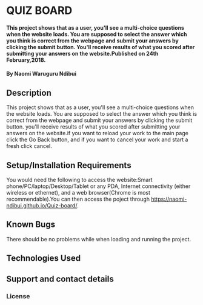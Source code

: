 # QUIZ BOARD
#### This project shows that as a user, you'll see a multi-choice questions when the website loads. You are supposed to select the answer which you think is correct from the webpage and submit your answers by clicking the submit button. You'll receive results of what you scored after submitting your answers on the website.Published on 24th February,2018.
#### By Naomi Waruguru Ndibui
## Description
This project shows that as a user, you'll see a multi-choice questions when the website loads. You are supposed to select the answer which you think is correct from the webpage and submit your answers by clicking the submit button. you'll receive results of what you scored after submitting your answers on the website.if you want to reload your work to the main page click the Go Back button, and if you want to cancel your work and start a fresh click cancel.
## Setup/Installation Requirements
You would need the following to access the website:Smart phone/PC/laptop/Desktop/Tablet or any PDA, Internet connectivity (either wireless or ethernet), and a web browser(Chrome is most recommendable).You can then access the poject through  https://naomi-ndibui.github.io/Quiz-board/.
## Known Bugs
There should be no problems while when loading and running the project.
## Technologies Used




## Support and contact details



### License
